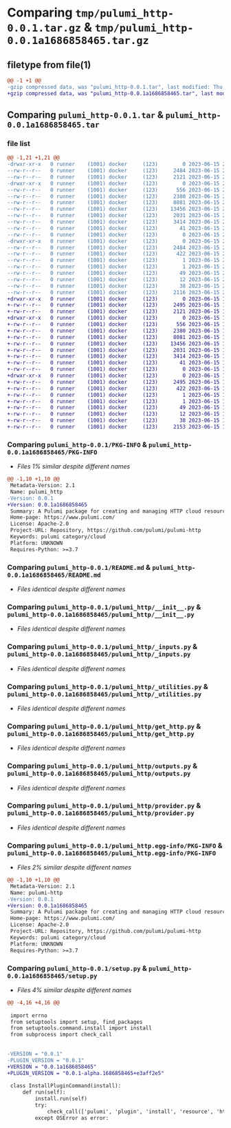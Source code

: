 # Comparing `tmp/pulumi_http-0.0.1.tar.gz` & `tmp/pulumi_http-0.0.1a1686858465.tar.gz`

## filetype from file(1)

```diff
@@ -1 +1 @@
-gzip compressed data, was "pulumi_http-0.0.1.tar", last modified: Thu Jun 15 21:49:48 2023, max compression
+gzip compressed data, was "pulumi_http-0.0.1a1686858465.tar", last modified: Thu Jun 15 19:51:55 2023, max compression
```

## Comparing `pulumi_http-0.0.1.tar` & `pulumi_http-0.0.1a1686858465.tar`

### file list

```diff
@@ -1,21 +1,21 @@
-drwxr-xr-x   0 runner    (1001) docker     (123)        0 2023-06-15 21:49:48.798683 pulumi_http-0.0.1/
--rw-r--r--   0 runner    (1001) docker     (123)     2484 2023-06-15 21:49:48.798683 pulumi_http-0.0.1/PKG-INFO
--rw-r--r--   0 runner    (1001) docker     (123)     2121 2023-06-15 21:49:48.000000 pulumi_http-0.0.1/README.md
-drwxr-xr-x   0 runner    (1001) docker     (123)        0 2023-06-15 21:49:48.798683 pulumi_http-0.0.1/pulumi_http/
--rw-r--r--   0 runner    (1001) docker     (123)      556 2023-06-15 21:49:48.000000 pulumi_http-0.0.1/pulumi_http/__init__.py
--rw-r--r--   0 runner    (1001) docker     (123)     2380 2023-06-15 21:49:48.000000 pulumi_http-0.0.1/pulumi_http/_inputs.py
--rw-r--r--   0 runner    (1001) docker     (123)     8081 2023-06-15 21:49:48.000000 pulumi_http-0.0.1/pulumi_http/_utilities.py
--rw-r--r--   0 runner    (1001) docker     (123)    13456 2023-06-15 21:49:48.000000 pulumi_http-0.0.1/pulumi_http/get_http.py
--rw-r--r--   0 runner    (1001) docker     (123)     2031 2023-06-15 21:49:48.000000 pulumi_http-0.0.1/pulumi_http/outputs.py
--rw-r--r--   0 runner    (1001) docker     (123)     3414 2023-06-15 21:49:48.000000 pulumi_http-0.0.1/pulumi_http/provider.py
--rw-r--r--   0 runner    (1001) docker     (123)       41 2023-06-15 21:49:48.000000 pulumi_http-0.0.1/pulumi_http/pulumi-plugin.json
--rw-r--r--   0 runner    (1001) docker     (123)        0 2023-06-15 21:49:48.000000 pulumi_http-0.0.1/pulumi_http/py.typed
-drwxr-xr-x   0 runner    (1001) docker     (123)        0 2023-06-15 21:49:48.798683 pulumi_http-0.0.1/pulumi_http.egg-info/
--rw-r--r--   0 runner    (1001) docker     (123)     2484 2023-06-15 21:49:48.000000 pulumi_http-0.0.1/pulumi_http.egg-info/PKG-INFO
--rw-r--r--   0 runner    (1001) docker     (123)      422 2023-06-15 21:49:48.000000 pulumi_http-0.0.1/pulumi_http.egg-info/SOURCES.txt
--rw-r--r--   0 runner    (1001) docker     (123)        1 2023-06-15 21:49:48.000000 pulumi_http-0.0.1/pulumi_http.egg-info/dependency_links.txt
--rw-r--r--   0 runner    (1001) docker     (123)        1 2023-06-15 21:49:48.000000 pulumi_http-0.0.1/pulumi_http.egg-info/not-zip-safe
--rw-r--r--   0 runner    (1001) docker     (123)       49 2023-06-15 21:49:48.000000 pulumi_http-0.0.1/pulumi_http.egg-info/requires.txt
--rw-r--r--   0 runner    (1001) docker     (123)       12 2023-06-15 21:49:48.000000 pulumi_http-0.0.1/pulumi_http.egg-info/top_level.txt
--rw-r--r--   0 runner    (1001) docker     (123)       38 2023-06-15 21:49:48.798683 pulumi_http-0.0.1/setup.cfg
--rw-r--r--   0 runner    (1001) docker     (123)     2116 2023-06-15 21:49:48.000000 pulumi_http-0.0.1/setup.py
+drwxr-xr-x   0 runner    (1001) docker     (123)        0 2023-06-15 19:51:55.058177 pulumi_http-0.0.1a1686858465/
+-rw-r--r--   0 runner    (1001) docker     (123)     2495 2023-06-15 19:51:55.058177 pulumi_http-0.0.1a1686858465/PKG-INFO
+-rw-r--r--   0 runner    (1001) docker     (123)     2121 2023-06-15 19:51:54.000000 pulumi_http-0.0.1a1686858465/README.md
+drwxr-xr-x   0 runner    (1001) docker     (123)        0 2023-06-15 19:51:55.058177 pulumi_http-0.0.1a1686858465/pulumi_http/
+-rw-r--r--   0 runner    (1001) docker     (123)      556 2023-06-15 19:51:54.000000 pulumi_http-0.0.1a1686858465/pulumi_http/__init__.py
+-rw-r--r--   0 runner    (1001) docker     (123)     2380 2023-06-15 19:51:54.000000 pulumi_http-0.0.1a1686858465/pulumi_http/_inputs.py
+-rw-r--r--   0 runner    (1001) docker     (123)     8081 2023-06-15 19:51:54.000000 pulumi_http-0.0.1a1686858465/pulumi_http/_utilities.py
+-rw-r--r--   0 runner    (1001) docker     (123)    13456 2023-06-15 19:51:54.000000 pulumi_http-0.0.1a1686858465/pulumi_http/get_http.py
+-rw-r--r--   0 runner    (1001) docker     (123)     2031 2023-06-15 19:51:54.000000 pulumi_http-0.0.1a1686858465/pulumi_http/outputs.py
+-rw-r--r--   0 runner    (1001) docker     (123)     3414 2023-06-15 19:51:54.000000 pulumi_http-0.0.1a1686858465/pulumi_http/provider.py
+-rw-r--r--   0 runner    (1001) docker     (123)       41 2023-06-15 19:51:54.000000 pulumi_http-0.0.1a1686858465/pulumi_http/pulumi-plugin.json
+-rw-r--r--   0 runner    (1001) docker     (123)        0 2023-06-15 19:51:54.000000 pulumi_http-0.0.1a1686858465/pulumi_http/py.typed
+drwxr-xr-x   0 runner    (1001) docker     (123)        0 2023-06-15 19:51:55.058177 pulumi_http-0.0.1a1686858465/pulumi_http.egg-info/
+-rw-r--r--   0 runner    (1001) docker     (123)     2495 2023-06-15 19:51:55.000000 pulumi_http-0.0.1a1686858465/pulumi_http.egg-info/PKG-INFO
+-rw-r--r--   0 runner    (1001) docker     (123)      422 2023-06-15 19:51:55.000000 pulumi_http-0.0.1a1686858465/pulumi_http.egg-info/SOURCES.txt
+-rw-r--r--   0 runner    (1001) docker     (123)        1 2023-06-15 19:51:55.000000 pulumi_http-0.0.1a1686858465/pulumi_http.egg-info/dependency_links.txt
+-rw-r--r--   0 runner    (1001) docker     (123)        1 2023-06-15 19:51:55.000000 pulumi_http-0.0.1a1686858465/pulumi_http.egg-info/not-zip-safe
+-rw-r--r--   0 runner    (1001) docker     (123)       49 2023-06-15 19:51:55.000000 pulumi_http-0.0.1a1686858465/pulumi_http.egg-info/requires.txt
+-rw-r--r--   0 runner    (1001) docker     (123)       12 2023-06-15 19:51:55.000000 pulumi_http-0.0.1a1686858465/pulumi_http.egg-info/top_level.txt
+-rw-r--r--   0 runner    (1001) docker     (123)       38 2023-06-15 19:51:55.058177 pulumi_http-0.0.1a1686858465/setup.cfg
+-rw-r--r--   0 runner    (1001) docker     (123)     2153 2023-06-15 19:51:54.000000 pulumi_http-0.0.1a1686858465/setup.py
```

### Comparing `pulumi_http-0.0.1/PKG-INFO` & `pulumi_http-0.0.1a1686858465/PKG-INFO`

 * *Files 1% similar despite different names*

```diff
@@ -1,10 +1,10 @@
 Metadata-Version: 2.1
 Name: pulumi_http
-Version: 0.0.1
+Version: 0.0.1a1686858465
 Summary: A Pulumi package for creating and managing HTTP cloud resources.
 Home-page: https://www.pulumi.com/
 License: Apache-2.0
 Project-URL: Repository, https://github.com/pulumi/pulumi-http
 Keywords: pulumi category/cloud
 Platform: UNKNOWN
 Requires-Python: >=3.7
```

### Comparing `pulumi_http-0.0.1/README.md` & `pulumi_http-0.0.1a1686858465/README.md`

 * *Files identical despite different names*

### Comparing `pulumi_http-0.0.1/pulumi_http/__init__.py` & `pulumi_http-0.0.1a1686858465/pulumi_http/__init__.py`

 * *Files identical despite different names*

### Comparing `pulumi_http-0.0.1/pulumi_http/_inputs.py` & `pulumi_http-0.0.1a1686858465/pulumi_http/_inputs.py`

 * *Files identical despite different names*

### Comparing `pulumi_http-0.0.1/pulumi_http/_utilities.py` & `pulumi_http-0.0.1a1686858465/pulumi_http/_utilities.py`

 * *Files identical despite different names*

### Comparing `pulumi_http-0.0.1/pulumi_http/get_http.py` & `pulumi_http-0.0.1a1686858465/pulumi_http/get_http.py`

 * *Files identical despite different names*

### Comparing `pulumi_http-0.0.1/pulumi_http/outputs.py` & `pulumi_http-0.0.1a1686858465/pulumi_http/outputs.py`

 * *Files identical despite different names*

### Comparing `pulumi_http-0.0.1/pulumi_http/provider.py` & `pulumi_http-0.0.1a1686858465/pulumi_http/provider.py`

 * *Files identical despite different names*

### Comparing `pulumi_http-0.0.1/pulumi_http.egg-info/PKG-INFO` & `pulumi_http-0.0.1a1686858465/pulumi_http.egg-info/PKG-INFO`

 * *Files 2% similar despite different names*

```diff
@@ -1,10 +1,10 @@
 Metadata-Version: 2.1
 Name: pulumi-http
-Version: 0.0.1
+Version: 0.0.1a1686858465
 Summary: A Pulumi package for creating and managing HTTP cloud resources.
 Home-page: https://www.pulumi.com/
 License: Apache-2.0
 Project-URL: Repository, https://github.com/pulumi/pulumi-http
 Keywords: pulumi category/cloud
 Platform: UNKNOWN
 Requires-Python: >=3.7
```

### Comparing `pulumi_http-0.0.1/setup.py` & `pulumi_http-0.0.1a1686858465/setup.py`

 * *Files 4% similar despite different names*

```diff
@@ -4,16 +4,16 @@
 
 import errno
 from setuptools import setup, find_packages
 from setuptools.command.install import install
 from subprocess import check_call
 
 
-VERSION = "0.0.1"
-PLUGIN_VERSION = "0.0.1"
+VERSION = "0.0.1a1686858465"
+PLUGIN_VERSION = "0.0.1-alpha.1686858465+e3aff2e5"
 
 class InstallPluginCommand(install):
     def run(self):
         install.run(self)
         try:
             check_call(['pulumi', 'plugin', 'install', 'resource', 'http', PLUGIN_VERSION])
         except OSError as error:
```

